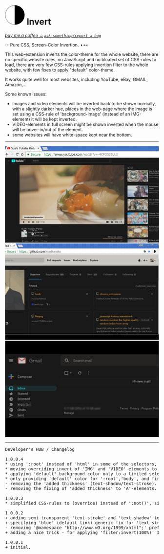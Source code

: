 <h1><img src="resources/icon.png" height="64" width="64"/> Invert</h1>
<a href="https://paypal.me/e1adkarak0/5"><em>buy me a coffee ☕︎</em></a>  
<a href="https://github.com/eladkarako/chrome_extensions/issues/new?title=Invert%20-%20"><em><code>ask something/report a bug</code></em></a>  

☞︎ Pure CSS, Screen-Color Invertion. ◑︎➛︎◐︎

This web-extension inverts the color-theme for the whole website, 
there are no specific website rules, no JavaScript and no bloated set of CSS-rules to load, 
there are very few CSS-rules applying invertion filter to the whole website, 
with few fixes to apply "default" color-theme.

It works quite well for most websites, including YouTube, eBay, GMAIL, Amazon,...

Some known issues:
- images and video elements will be inverted back to be shown normally, with a slightly darker hue,
places in the web-page where the image is set using a CSS-rule of 'background-image' (instead of an IMG-element) it will be kept inverted.
- VIDEO-elements in full screen might be shown inverted when the mouse will be hover-in/out of the element.
- some websites will have white-space kept near the bottom.

<hr/>

<img alt="" src="resources/screenshot_1.png" /> <br/>
<img alt="" src="resources/screenshot_2.png" /> <br/>
<img alt="" src="resources/screenshot_3.png" /> <br/>

<hr/>

<pre>
Developer's HUB / Changelog

1.0.0.4
* using ':root' instead of 'html' in some of the selectors, also overriding ':root:hover' to fix a mouse-movement related bug where the colors switched on/off.
* moving overriding invert of 'IMG' and 'VIDEO'-elements to a different block.
* applying 'default' background-color only to a limited selection of elements - ':root', 'body' and all the first-layer elements under 'body'.
* only providing 'default' color for ':root','body', and first-layer of elements under 'body' which are not 'A'-elements.
- removing the 'added thickness' (text-shadow/text-stroke).
- removing the fixing of 'added thickness' to 'A'-elements.

1.0.0.3
* simplified CSS-rules to (override) instead of ':not()', simplified the A-element-color-fix as-well.

1.0.0.2
+ adding semi-transparent 'text-stroke' and 'text-shadow' to help 'thicken-up' type-fonts that uses weird color set.
+ specifying 'blue' (default link) generic fix for 'text-stroke' and 'text-shadow'.
- removing '@namespace "http://www.w3.org/1999/xhtml";' prefix to allow the CSS-rules to be applied to SVG "containers" (images) as well, since those uses the "http://www.w3.org/2000/svg" namespace.
+ adding a nice trick - for applying 'filter:invert(100%)' I set it for HTML-element (to apply, once, for all) and then to IMG and VIDEO-elements as-well, which will invert-the-invert (show normal).

1.0.0.1
+ initial.
</pre>

<!-- <a href="https://paypal.me/e1adkarak0"><img src="https://www.paypalobjects.com/webstatic/mktg/Logo/pp-logo-100px.png" alt="PayPal Donation"></a> -->